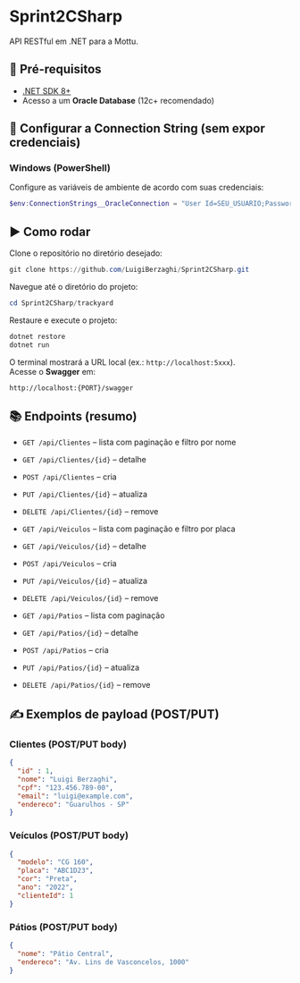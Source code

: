 # Sprint2CSharp

API RESTful em .NET para a Mottu.

## 🚀 Pré-requisitos

- [.NET SDK 8+](https://dotnet.microsoft.com/en-us/download)
- Acesso a um **Oracle Database** (12c+ recomendado)

## 🔐 Configurar a Connection String (sem expor credenciais)

### Windows (PowerShell)

Configure as variáveis de ambiente de acordo com suas credenciais:

```powershell
$env:ConnectionStrings__OracleConnection = "User Id=SEU_USUARIO;Password=SUA_SENHA;Data Source=HOST:PORTA/SERVICE_NAME"
```

## ▶️ Como rodar

Clone o repositório no diretório desejado:

```powershell
git clone https://github.com/LuigiBerzaghi/Sprint2CSharp.git
```

Navegue até o diretório do projeto:

```powershell
cd Sprint2CSharp/trackyard
```
Restaure e execute o projeto:

```bash
dotnet restore
dotnet run
```

O terminal mostrará a URL local (ex.: `http://localhost:5xxx`).  
Acesse o **Swagger** em:

```
http://localhost:{PORT}/swagger
```

## 📚 Endpoints (resumo)

- `GET /api/Clientes` – lista com paginação e filtro por nome  
- `GET /api/Clientes/{id}` – detalhe  
- `POST /api/Clientes` – cria  
- `PUT /api/Clientes/{id}` – atualiza  
- `DELETE /api/Clientes/{id}` – remove

- `GET /api/Veiculos` – lista com paginação e filtro por placa  
- `GET /api/Veiculos/{id}` – detalhe  
- `POST /api/Veiculos` – cria  
- `PUT /api/Veiculos/{id}` – atualiza  
- `DELETE /api/Veiculos/{id}` – remove

- `GET /api/Patios` – lista com paginação  
- `GET /api/Patios/{id}` – detalhe  
- `POST /api/Patios` – cria  
- `PUT /api/Patios/{id}` – atualiza  
- `DELETE /api/Patios/{id}` – remove

## ✍️ Exemplos de payload (POST/PUT)

### Clientes (POST/PUT body)
```json
{
  "id" : 1,
  "nome": "Luigi Berzaghi",
  "cpf": "123.456.789-00",
  "email": "luigi@example.com",
  "endereco": "Guarulhos - SP"
}
```

### Veículos (POST/PUT body)
```json
{
  "modelo": "CG 160",
  "placa": "ABC1D23",
  "cor": "Preta",
  "ano": "2022",
  "clienteId": 1
}
```

### Pátios (POST/PUT body)
```json
{
  "nome": "Pátio Central",
  "endereco": "Av. Lins de Vasconcelos, 1000"
}
```
